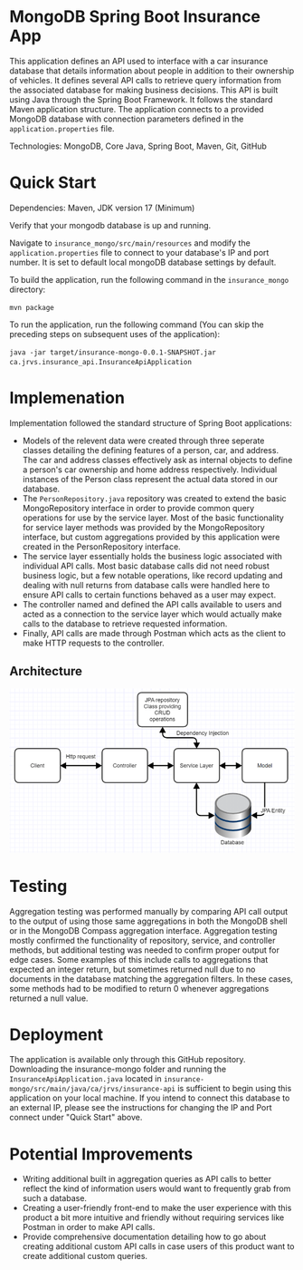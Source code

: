 # MongoDB Spring Boot Insurance App
This application defines an API used to interface with a car insurance database that details information about people in addition to their ownership of vehicles. It defines several API calls to retrieve query information from the associated database for making business decisions. This API is built using Java through the Spring Boot Framework. It follows the standard Maven application structure. The application connects to a provided MongoDB database with connection parameters defined in the `application.properties` file.

Technologies: MongoDB, Core Java, Spring Boot, Maven, Git, GitHub

# Quick Start
Dependencies: Maven, JDK version 17 (Minimum)

Verify that your mongodb database is up and running. 

Navigate to `insurance_mongo/src/main/resources` and modify the `application.properties` file to connect to your database's IP and port number. It is set to default local mongoDB database settings by default. 

To build the application, run the following command in the `insurance_mongo` directory:

`mvn package`

To run the application, run the following command (You can skip the preceding steps on subsequent uses of the application):

`java -jar target/insurance-mongo-0.0.1-SNAPSHOT.jar ca.jrvs.insurance_api.InsuranceApiApplication`

# Implemenation

Implementation followed the standard structure of Spring Boot applications:
- Models of the relevent data were created through three seperate classes detailing the defining features of a person, car, and address. The car and address classes effectively ask as internal objects to define a person's car ownership and home address respectively. Individual instances of the Person class represent the actual data stored in our database.
- The `PersonRepository.java` repository was created to extend the basic MongoRepository interface in order to provide common query operations for use by the service layer. Most of the basic functionality for service layer methods was provided by the MongoRepository interface, but custom aggregations provided by this application were created in the PersonRepository interface.
- The service layer essentially holds the business logic associated with individual API calls. Most basic database calls did not need robust business logic, but a few notable operations, like record updating and dealing with null returns from database calls were handled here to ensure API calls to certain functions behaved as a user may expect.
- The controller named and defined the API calls available to users and acted as a connection to the service layer which would actually make calls to the database to retrieve requested information.
- Finally, API calls are made through Postman which acts as the client to make HTTP requests to the controller.

## Architecture
![Spring Boot Architecture](./assets/spring-boot-architecture.png)

# Testing
Aggregation testing was performed manually by comparing API call output to the output of using those same aggregations in both the MongoDB shell or in the MongoDB Compass aggregation interface.
Aggregation testing mostly confirmed the functionality of repository, service, and controller methods, but additional testing was needed to confirm proper output for edge cases. Some examples of this include calls to aggregations that expected an integer return, but sometimes returned null due to no documents in the database matching the aggregation filters. In these cases, some methods had to be modified to return 0 whenever aggregations returned a null value.

# Deployment
The application is available only through this GitHub repository. Downloading the insurance-mongo folder and running the `InsuranceApiApplication.java` located in `insurance-mongo/src/main/java/ca/jrvs/insurance-api` is sufficient to begin using this application on your local machine. If you intend to connect this database to an external IP, please see the instructions for changing the IP and Port connect under "Quick Start" above.

# Potential Improvements
- Writing additional built in aggregation queries as API calls to better reflect the kind of information users would want to frequently grab from such a database. 
- Creating a user-friendly front-end to make the user experience with this product a bit more intuitive and friendly without requiring services like Postman in order to make API calls.
- Provide comprehensive documentation detailing how to go about creating additional custom API calls in case users of this product want to create additional custom queries. 
